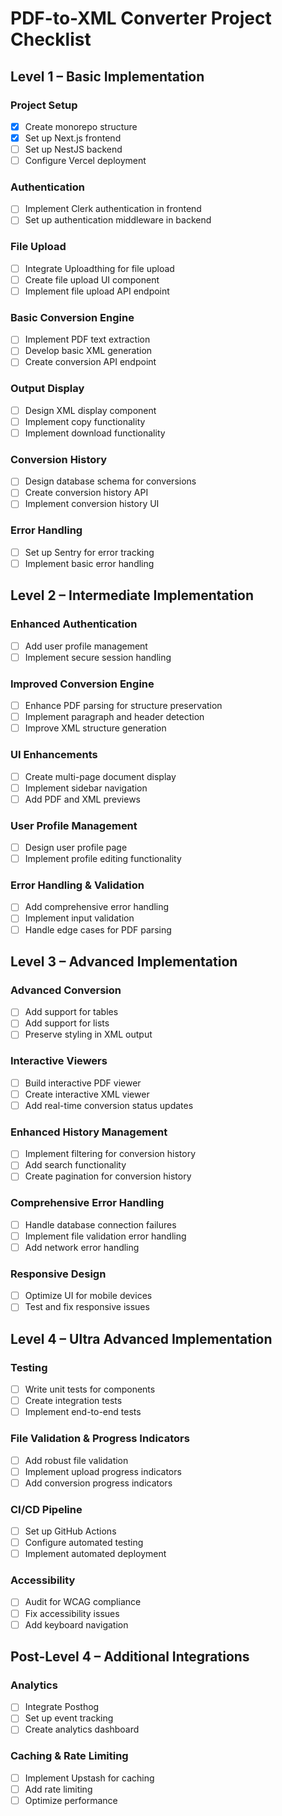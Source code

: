 # PDF-to-XML Converter Project Checklist

## Level 1 – Basic Implementation

### Project Setup
- [x] Create monorepo structure
- [x] Set up Next.js frontend
- [ ] Set up NestJS backend
- [ ] Configure Vercel deployment

### Authentication
- [ ] Implement Clerk authentication in frontend
- [ ] Set up authentication middleware in backend

### File Upload
- [ ] Integrate Uploadthing for file upload
- [ ] Create file upload UI component
- [ ] Implement file upload API endpoint

### Basic Conversion Engine
- [ ] Implement PDF text extraction
- [ ] Develop basic XML generation
- [ ] Create conversion API endpoint

### Output Display
- [ ] Design XML display component
- [ ] Implement copy functionality
- [ ] Implement download functionality

### Conversion History
- [ ] Design database schema for conversions
- [ ] Create conversion history API
- [ ] Implement conversion history UI

### Error Handling
- [ ] Set up Sentry for error tracking
- [ ] Implement basic error handling

## Level 2 – Intermediate Implementation

### Enhanced Authentication
- [ ] Add user profile management
- [ ] Implement secure session handling

### Improved Conversion Engine
- [ ] Enhance PDF parsing for structure preservation
- [ ] Implement paragraph and header detection
- [ ] Improve XML structure generation

### UI Enhancements
- [ ] Create multi-page document display
- [ ] Implement sidebar navigation
- [ ] Add PDF and XML previews

### User Profile Management
- [ ] Design user profile page
- [ ] Implement profile editing functionality

### Error Handling & Validation
- [ ] Add comprehensive error handling
- [ ] Implement input validation
- [ ] Handle edge cases for PDF parsing

## Level 3 – Advanced Implementation

### Advanced Conversion
- [ ] Add support for tables
- [ ] Add support for lists
- [ ] Preserve styling in XML output

### Interactive Viewers
- [ ] Build interactive PDF viewer
- [ ] Create interactive XML viewer
- [ ] Add real-time conversion status updates

### Enhanced History Management
- [ ] Implement filtering for conversion history
- [ ] Add search functionality
- [ ] Create pagination for conversion history

### Comprehensive Error Handling
- [ ] Handle database connection failures
- [ ] Implement file validation error handling
- [ ] Add network error handling

### Responsive Design
- [ ] Optimize UI for mobile devices
- [ ] Test and fix responsive issues

## Level 4 – Ultra Advanced Implementation

### Testing
- [ ] Write unit tests for components
- [ ] Create integration tests
- [ ] Implement end-to-end tests

### File Validation & Progress Indicators
- [ ] Add robust file validation
- [ ] Implement upload progress indicators
- [ ] Add conversion progress indicators

### CI/CD Pipeline
- [ ] Set up GitHub Actions
- [ ] Configure automated testing
- [ ] Implement automated deployment

### Accessibility
- [ ] Audit for WCAG compliance
- [ ] Fix accessibility issues
- [ ] Add keyboard navigation

## Post-Level 4 – Additional Integrations

### Analytics
- [ ] Integrate Posthog
- [ ] Set up event tracking
- [ ] Create analytics dashboard

### Caching & Rate Limiting
- [ ] Implement Upstash for caching
- [ ] Add rate limiting
- [ ] Optimize performance
